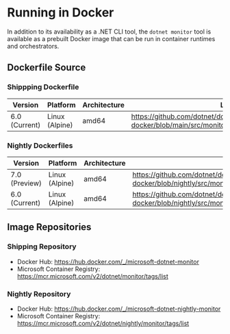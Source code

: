 # Running in Docker

In addition to its availability as a .NET CLI tool, the `dotnet monitor` tool is available as a prebuilt Docker image that can be run in container runtimes and orchestrators.

## Dockerfile Source

### Shippping Dockerfile

| Version | Platform | Architecture | Link |
|---|---|---|---|
| 6.0 (Current) | Linux (Alpine) | amd64 | https://github.com/dotnet/dotnet-docker/blob/main/src/monitor/6.0/alpine/amd64/Dockerfile |

### Nightly Dockerfiles

| Version | Platform | Architecture | Link |
|---|---|---|---|
| 7.0 (Preview) | Linux (Alpine) | amd64 | https://github.com/dotnet/dotnet-docker/blob/nightly/src/monitor/7.0/alpine/amd64/Dockerfile |
| 6.0 (Current) | Linux (Alpine) | amd64 | https://github.com/dotnet/dotnet-docker/blob/nightly/src/monitor/6.0/alpine/amd64/Dockerfile |

## Image Repositories

### Shipping Repository
- Docker Hub: https://hub.docker.com/_/microsoft-dotnet-monitor
- Microsoft Container Registry: https://mcr.microsoft.com/v2/dotnet/monitor/tags/list

### Nightly Repository
- Docker Hub: https://hub.docker.com/_/microsoft-dotnet-nightly-monitor
- Microsoft Container Registry: https://mcr.microsoft.com/v2/dotnet/nightly/monitor/tags/list
